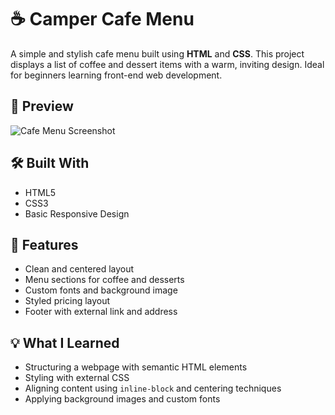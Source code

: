 # ☕ Camper Cafe Menu

A simple and stylish cafe menu built using **HTML** and **CSS**. This project displays a list of coffee and dessert items with a warm, inviting design. Ideal for beginners learning front-end web development.

## 📸 Preview

![Cafe Menu Screenshot](https://cdn.freecodecamp.org/curriculum/css-cafe/coffee.jpg)

## 🛠️ Built With

- HTML5
- CSS3
- Basic Responsive Design

## 🚀 Features

- Clean and centered layout
- Menu sections for coffee and desserts
- Custom fonts and background image
- Styled pricing layout
- Footer with external link and address

## 💡 What I Learned

- Structuring a webpage with semantic HTML elements
- Styling with external CSS
- Aligning content using `inline-block` and centering techniques
- Applying background images and custom fonts



